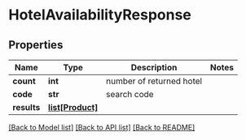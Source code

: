 # HotelAvailabilityResponse

## Properties
Name | Type | Description | Notes
------------ | ------------- | ------------- | -------------
**count** | **int** | number of returned hotel | 
**code** | **str** | search code | 
**results** | [**list[Product]**](Product.md) |  | 

[[Back to Model list]](../README.md#documentation-for-models) [[Back to API list]](../README.md#documentation-for-api-endpoints) [[Back to README]](../README.md)


